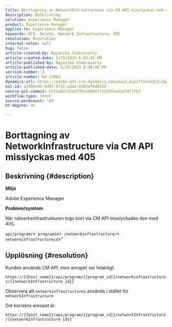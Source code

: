 ```yaml
---
title: Borttagning av NetworkInfrastructure via CM API misslyckas med 405
description: Beskrivning
solution: Experience Manager
product: Experience Manager
applies-to: Experience Manager
keywords: KCS, Delete, Network Infrastructure, 405
resolution: Resolution
internal-notes: null
bug: false
article-created-by: Nayanika Chakravarty
article-created-date: 5/29/2023 6:03:43 PM
article-published-by: Nayanika Chakravarty
article-published-date: 5/29/2023 6:40:49 PM
version-number: 2
article-number: KA-22063
dynamics-url: https://adobe-ent.crm.dynamics.com/main.aspx?forceUCI=1&pagetype=entityrecord&etn=knowledgearticle&id=04918225-4bfe-ed11-8f6e-6045bd006793
exl-id: a3406e95-6d95-4712-a2aa-0583af6dd23d
source-git-commit: 0311a02c52a273bce96b47fe2d3fea41a74f2fb2
workflow-type: tm+mt
source-wordcount: '63'
ht-degree: 4%

---
```


# Borttagning av NetworkInfrastructure via CM API misslyckas med 405

## Beskrivning {#description}


<b>Miljö</b>

Adobe Experience Manager

<b>Problem/symtom</b>

När nätverksinfrastrukturen togs bort via CM API misslyckades den med 405.

`api/program/`&lt;` programid`>` /networkinfrastructure/`&lt;` networkinfrastructureid`>&quot;


## Upplösning {#resolution}


Kunden använde CM API, men anropet var felaktigt:

`https://{{host_name}}/api/program/{{program_id}}/networkinfrastructures/{{networkInfrastructure_id}}`

Observera att `networkinfrastructures` används i stället för `networkInfrastructure`

Det korrekta anropet är:

`https://{{host_name}}/api/program/{{program_id}}/networkInfrastructure /{{networkInfrastructure_id}}`

